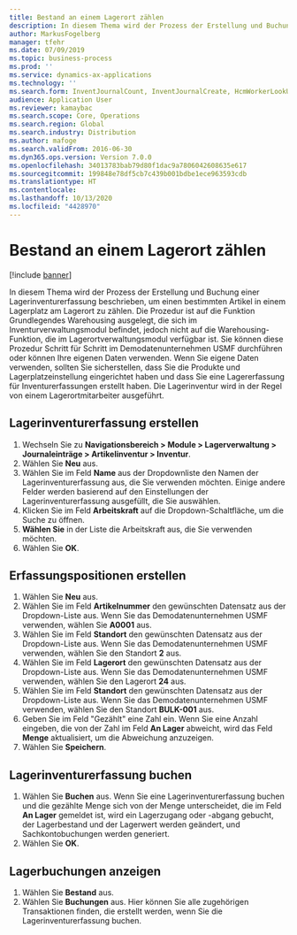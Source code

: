 ```yaml
---
title: Bestand an einem Lagerort zählen
description: In diesem Thema wird der Prozess der Erstellung und Buchung einer Lagerinventurerfassung beschrieben, um einen bestimmten Artikel in einem Lagerplatz am Lagerort zu zählen.
author: MarkusFogelberg
manager: tfehr
ms.date: 07/09/2019
ms.topic: business-process
ms.prod: ''
ms.service: dynamics-ax-applications
ms.technology: ''
ms.search.form: InventJournalCount, InventJournalCreate, HcmWorkerLookUp, InventItemIdLookupSimple, InventLocationIdLookup, WMSLocationIdLookup, InventTrans
audience: Application User
ms.reviewer: kamaybac
ms.search.scope: Core, Operations
ms.search.region: Global
ms.search.industry: Distribution
ms.author: mafoge
ms.search.validFrom: 2016-06-30
ms.dyn365.ops.version: Version 7.0.0
ms.openlocfilehash: 34013783bab79d80f1dac9a7806042608635e617
ms.sourcegitcommit: 199848e78df5cb7c439b001bdbe1ece963593cdb
ms.translationtype: HT
ms.contentlocale: 
ms.lasthandoff: 10/13/2020
ms.locfileid: "4428970"
---
```

# <a name="count-inventory-in-a-warehouse"></a>Bestand an einem Lagerort zählen

[!include [banner](../../includes/banner.md)]

In diesem Thema wird der Prozess der Erstellung und Buchung einer Lagerinventurerfassung beschrieben, um einen bestimmten Artikel in einem Lagerplatz am Lagerort zu zählen. Die Prozedur ist auf die Funktion Grundlegendes Warehousing ausgelegt, die sich im Inventurverwaltungsmodul befindet, jedoch nicht auf die Warehousing-Funktion, die im Lagerortverwaltungsmodul verfügbar ist. Sie können diese Prozedur Schritt für Schritt im Demodatenunternehmen USMF durchführen oder können Ihre eigenen Daten verwenden. Wenn Sie eigene Daten verwenden, sollten Sie sicherstellen, dass Sie die Produkte und Lagerplatzeinstellung eingerichtet haben und dass Sie eine Lagererfassung für Inventurerfassungen erstellt haben. Die Lagerinventur wird in der Regel von einem Lagerortmitarbeiter ausgeführt.


## <a name="create-an-inventory-counting-journal"></a>Lagerinventurerfassung erstellen
1. Wechseln Sie zu **Navigationsbereich > Module > Lagerverwaltung > Journaleinträge > Artikelinventur > Inventur**.
2. Wählen Sie **Neu** aus.
3. Wählen Sie im Feld **Name** aus der Dropdownliste den Namen der Lagerinventurerfassung aus, die Sie verwenden möchten. Einige andere Felder werden basierend auf den Einstellungen der Lagerinventurerfassung ausgefüllt, die Sie auswählen.  
4. Klicken Sie im Feld **Arbeitskraft** auf die Dropdown-Schaltfläche, um die Suche zu öffnen.
5. **Wählen Sie** in der Liste die Arbeitskraft aus, die Sie verwenden möchten.
6. Wählen Sie **OK**.

## <a name="create-journal-lines"></a>Erfassungspositionen erstellen
1. Wählen Sie **Neu** aus.
2. Wählen Sie im Feld **Artikelnummer** den gewünschten Datensatz aus der Dropdown-Liste aus. Wenn Sie das Demodatenunternehmen USMF verwenden, wählen Sie **A0001** aus.  
3. Wählen Sie im Feld **Standort** den gewünschten Datensatz aus der Dropdown-Liste aus. Wenn Sie das Demodatenunternehmen USMF verwenden, wählen Sie den Standort **2** aus.
4. Wählen Sie im Feld **Lagerort** den gewünschten Datensatz aus der Dropdown-Liste aus. Wenn Sie das Demodatenunternehmen USMF verwenden, wählen Sie den Lagerort **24** aus.  
5. Wählen Sie im Feld **Standort** den gewünschten Datensatz aus der Dropdown-Liste aus. Wenn Sie das Demodatenunternehmen USMF verwenden, wählen Sie den Standort **BULK-001** aus.  
6. Geben Sie im Feld "Gezählt" eine Zahl ein. Wenn Sie eine Anzahl eingeben, die von der Zahl im Feld **An Lager** abweicht, wird das Feld **Menge** aktualisiert, um die Abweichung anzuzeigen.  
7. Wählen Sie **Speichern**.

## <a name="post-the-inventory-counting-journal"></a>Lagerinventurerfassung buchen
1. Wählen Sie **Buchen** aus. Wenn Sie eine Lagerinventurerfassung buchen und die gezählte Menge sich von der Menge unterscheidet, die im Feld **An Lager** gemeldet ist, wird ein Lagerzugang oder -abgang gebucht, der Lagerbestand und der Lagerwert werden geändert, und Sachkontobuchungen werden generiert.
2. Wählen Sie **OK**.

## <a name="view-inventory-transactions"></a>Lagerbuchungen anzeigen
1. Wählen Sie **Bestand** aus.
2. Wählen Sie **Buchungen** aus. Hier können Sie alle zugehörigen Transaktionen finden, die erstellt werden, wenn Sie die Lagerinventurerfassung buchen.   

